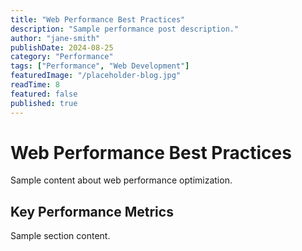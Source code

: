 ```yaml
---
title: "Web Performance Best Practices"
description: "Sample performance post description."
author: "jane-smith"
publishDate: 2024-08-25
category: "Performance"
tags: ["Performance", "Web Development"]
featuredImage: "/placeholder-blog.jpg"
readTime: 8
featured: false
published: true
---
```


# Web Performance Best Practices

Sample content about web performance optimization.

## Key Performance Metrics

Sample section content.
